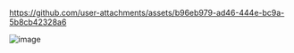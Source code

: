 https://github.com/user-attachments/assets/b96eb979-ad46-444e-bc9a-5b8cb42328a6

![image](https://github.com/user-attachments/assets/8a43a838-a5cc-4584-96a2-96ecd1ad21fb)
